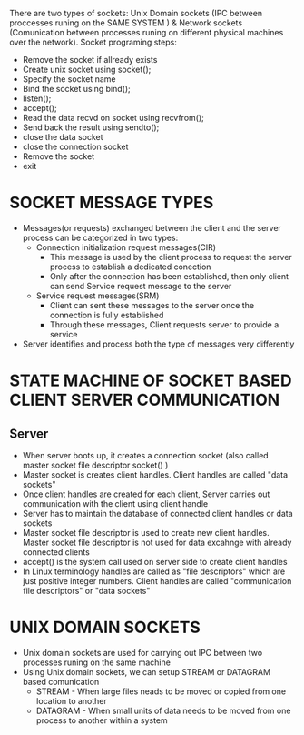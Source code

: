 There are two types of sockets: Unix Domain sockets (IPC between proccesses runing on the SAME SYSTEM ) & Network sockets (Comunication between processes runing on different physical machines over the network).
Socket programing steps:

* Remove the socket if allready exists
* Create unix socket using socket();
* Specify the socket name
* Bind the socket using bind();
* listen();
* accept();
* Read the data recvd on socket using recvfrom();
* Send back the result using sendto();
* close the data socket
* close the connection socket
* Remove the socket
* exit

# SOCKET MESSAGE TYPES

* Messages(or requests) exchanged between the client and the server process can be categorized in two types:
  * Connection initialization request messages(CIR)
    * This message is used by the client process to request the server process to establish a dedicated conection
    * Only after the connection has been established, then only client can send Service request message to the server
  * Service request messages(SRM)
    * Client can sent these messages to the server once the connection is fully established
    * Through these messages, Client requests server to provide a service
* Server identifies and process both the type of messages very differently

# STATE MACHINE OF SOCKET BASED CLIENT SERVER COMMUNICATION


## Server
* When server boots up, it creates a connection socket (also called master socket file descriptor socket() )
* Master socket is creates client handles. Client handles are called "data sockets"
* Once client handles are created for each client, Server carries out communication with the client using client handle
* Server has to maintain the database of connected client handles or data sockets
* Master socket file descriptor is used to create new client handles. Master socket file descriptor is not used for data excahnge with already connected clients
* accept() is the system call used on server side to create client handles
* In Linux terminology handles are called as "file descriptors" which are just positive integer numbers. Client handles are called "communication file descriptors" or "data sockets"

# UNIX DOMAIN SOCKETS

* Unix domain sockets are used for carrying out IPC between two processes runing on the same machine
* Using Unix domain sockets, we can setup STREAM or DATAGRAM based comunication
  * STREAM - When large files neads to be moved or copied from one location to another  
  * DATAGRAM - When small units of data needs to be moved from one process to another within a system

